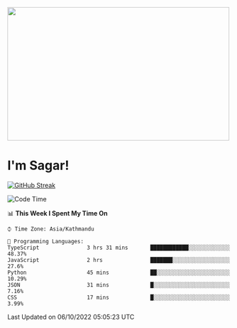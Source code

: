 
<img src="https://media.giphy.com/media/3ornk57KwDXf81rjWM/giphy.gif" width="500" height="300" frameBorder="0" class="giphy-embed" allowFullScreen></img>

#   I'm Sagar!
[![GitHub Streak](https://github-readme-streak-stats.herokuapp.com/?user=sgr2848)](https://git.io/streak-stats)
<!--START_SECTION:waka-->
![Code Time](http://img.shields.io/badge/Code%20Time-2%2C885%20hrs%2042%20mins-blue)

📊 **This Week I Spent My Time On** 

```text
⌚︎ Time Zone: Asia/Kathmandu

💬 Programming Languages: 
TypeScript               3 hrs 31 mins       ████████████░░░░░░░░░░░░░   48.37% 
JavaScript               2 hrs               ███████░░░░░░░░░░░░░░░░░░   27.6% 
Python                   45 mins             ██░░░░░░░░░░░░░░░░░░░░░░░   10.29% 
JSON                     31 mins             █░░░░░░░░░░░░░░░░░░░░░░░░   7.16% 
CSS                      17 mins             █░░░░░░░░░░░░░░░░░░░░░░░░   3.99%

```


 Last Updated on 06/10/2022 05:05:23 UTC
<!--END_SECTION:waka-->
